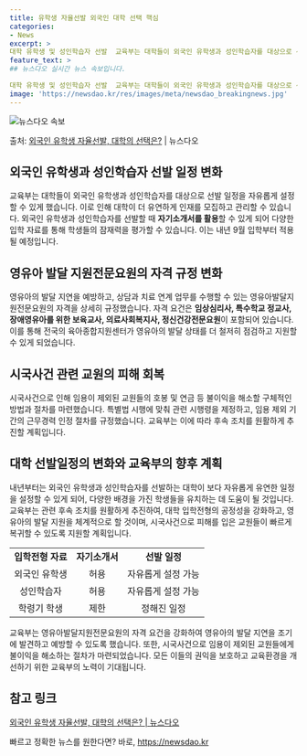 ```yaml
---
title: 유학생 자율선발 외국인 대학 선택 핵심
categories:
- News
excerpt: >
대학 유학생 및 성인학습자 선발  교육부는 대학들이 외국인 유학생과 성인학습자를 대상으로 선발 일정을 자유롭…
feature_text: >
## 뉴스다오 실시간 뉴스 속보입니다.

대학 유학생 및 성인학습자 선발  교육부는 대학들이 외국인 유학생과 성인학습자를 대상으로 선발 일정을 자유롭…
image: 'https://newsdao.kr/res/images/meta/newsdao_breakingnews.jpg'
---
```


![뉴스다오 속보](https://newsdao.kr/res/images/meta/newsdao_breakingnews.jpg)

<p>출처: <a href="https://newsdao.kr/4560" rel="dofollow">외국인 유학생 자율선발, 대학의 선택은?</a> | 뉴스다오</p>

<h2 data-ke-size="size26">외국인 유학생과 성인학습자 선발 일정 변화</h2>
<p data-ke-size="size16">교육부는 대학들이 외국인 유학생과 성인학습자를 대상으로 선발 일정을 자유롭게 설정할 수 있게 했습니다. 이로 인해 대학이 더 유연하게 인재를 모집하고 관리할 수 있습니다. 외국인 유학생과 성인학습자를 선발할 때 <b>자기소개서를 활용</b>할 수 있게 되어 다양한 입학 자료를 통해 학생들의 잠재력을 평가할 수 있습니다. 이는 내년 9월 입학부터 적용될 예정입니다.</p>

<h2 data-ke-size="size26">영유아 발달 지원전문요원의 자격 규정 변화</h2>
<p data-ke-size="size16">영유아의 발달 지연을 예방하고, 상담과 치료 연계 업무를 수행할 수 있는 영유아발달지원전문요원의 자격을 상세히 규정했습니다. 자격 요건은 <b>임상심리사, 특수학교 정교사, 장애영유아를 위한 보육교사, 의료사회복지사, 정신건강전문요원</b>이 포함되어 있습니다. 이를 통해 전국의 육아종합지원센터가 영유아의 발달 상태를 더 철저히 점검하고 지원할 수 있게 되었습니다.</p>

<h2 data-ke-size="size26">시국사건 관련 교원의 피해 회복</h2>
<p data-ke-size="size16">시국사건으로 인해 임용이 제외된 교원들의 호봉 및 연금 등 불이익을 해소할 구체적인 방법과 절차를 마련했습니다. 특별법 시행에 맞춰 관련 시행령을 제정하고, 임용 제외 기간의 근무경력 인정 절차를 규정했습니다. 교육부는 이에 따라 후속 조치를 원활하게 추진할 계획입니다.</p>

<h2 data-ke-size="size26">대학 선발일정의 변화와 교육부의 향후 계획</h2>
<p data-ke-size="size16">내년부터는 외국인 유학생과 성인학습자를 선발하는 대학이 보다 자유롭게 유연한 일정을 설정할 수 있게 되어, 다양한 배경을 가진 학생들을 유치하는 데 도움이 될 것입니다. 교육부는 관련 후속 조치를 원활하게 추진하여, 대학 입학전형의 공정성을 강화하고, 영유아의 발달 지원을 체계적으로 할 것이며, 시국사건으로 피해를 입은 교원들이 빠르게 복귀할 수 있도록 지원할 계획입니다.</p>

<table>
	<tr>
		<td style="text-align: center; height: 17px;"><b>입학전형 자료</b></td>
		<td style="text-align: center; height: 17px;"><b>자기소개서</b></td>
		<td style="text-align: center; height: 17px;"><b>선발 일정</b></td>
	</tr>
	<tr>
		<td style="text-align: center;">외국인 유학생</td>
		<td style="text-align: center;">허용</td>
		<td style="text-align: center;">자유롭게 설정 가능</td>
	</tr>
	<tr>
		<td style="text-align: center;">성인학습자</td>
		<td style="text-align: center;">허용</td>
		<td style="text-align: center;">자유롭게 설정 가능</td>
	</tr>
	<tr>
		<td style="text-align: center;">학령기 학생</td>
		<td style="text-align: center;">제한</td>
		<td style="text-align: center;">정해진 일정</td>
	</tr>
</table>

<p data-ke-size="size16">교육부는 영유아발달지원전문요원의 자격 요건을 강화하여 영유아의 발달 지연을 조기에 발견하고 예방할 수 있도록 했습니다. 또한, 시국사건으로 임용이 제외된 교원들에게 불이익을 해소하는 절차가 마련되었습니다. 모든 이들의 권익을 보호하고 교육환경을 개선하기 위한 교육부의 노력이 기대됩니다.</p>

<h2 data-ke-size="size26">참고 링크</h2>
<p data-ke-size="size16"><a href="https://newsdao.kr/4560">외국인 유학생 자율선발, 대학의 선택은? | 뉴스다오</a></p>
 

빠르고 정확한 뉴스를 원한다면? 바로, <a href="https://newsdao.kr" rel="dofollow">https://newsdao.kr</a>


    
